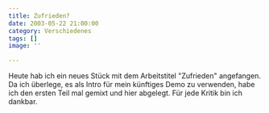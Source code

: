 ```yaml
---
title: Zufrieden?
date: 2003-05-22 21:00:00
category: Verschiedenes
tags: []
image: ''

---
```


Heute hab ich ein neues Stück mit dem Arbeitstitel "Zufrieden" angefangen. Da ich überlege, es als Intro für mein künftiges Demo zu verwenden, habe ich den ersten Teil mal gemixt und hier abgelegt. Für jede Kritik bin ich dankbar.
